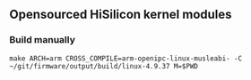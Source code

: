 ## Opensourced HiSilicon kernel modules

### Build manually

```console
make ARCH=arm CROSS_COMPILE=arm-openipc-linux-musleabi- -C ~/git/firmware/output/build/linux-4.9.37 M=$PWD
```
